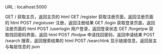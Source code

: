 URL : localhost:5000

GET / 获取主页，返回主页的 html
GET /register 获取注册页面，返回注册页面的 html
POST /registuser 注册，返回注册结果
GET /login 获取登录页面，返回注册页面的 html
POST /userlogin 用户登录，返回登录状态
GET /forgetpw 获取找回密码界面，返回 html
POST /findpw 申请找回密码，返回申请结果
POST /search 搜索，返回搜索结果的 html
POST /searchlink 显示链接信息，返回层主与每层信息的 json
